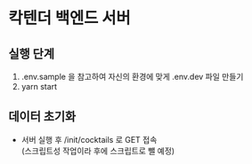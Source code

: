# 칵텐더 백엔드 서버

## 실행 단계
1. .env.sample 을 참고하여 자신의 환경에 맞게 .env.dev 파일 만들기
2. yarn start

## 데이터 초기화
- 서버 실행 후 /init/cocktails 로 GET 접속 \
(스크립트성 작업이라 후에 스크립트로 뺄 예정)
